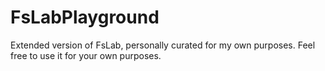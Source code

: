 # FsLabPlayground #

Extended version of FsLab, personally curated for my own purposes.
Feel free to use it for your own purposes.